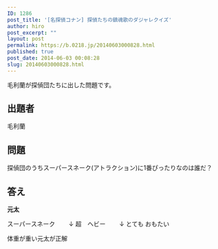 ```yaml
---
ID: 1286
post_title: '[名探偵コナン] 探偵たちの鎮魂歌のダジャレクイズ'
author: hiro
post_excerpt: ""
layout: post
permalink: https://b.0218.jp/20140603000828.html
published: true
post_date: 2014-06-03 00:08:28
slug: 20140603000828.html
---
```

毛利蘭が探偵団たちに出した問題です。
<!--more-->
<h2>出題者</h2>
毛利蘭

<h2>問題</h2>
探偵団のうちスーパースネーク(アトラクション)に1番ぴったりなのは誰だ？

<h2>答え</h2>
<strong>元太</strong>

スーパースネーク
　　↓
超　ヘビー
　　↓
とても おもたい
 
体重が重い元太が正解